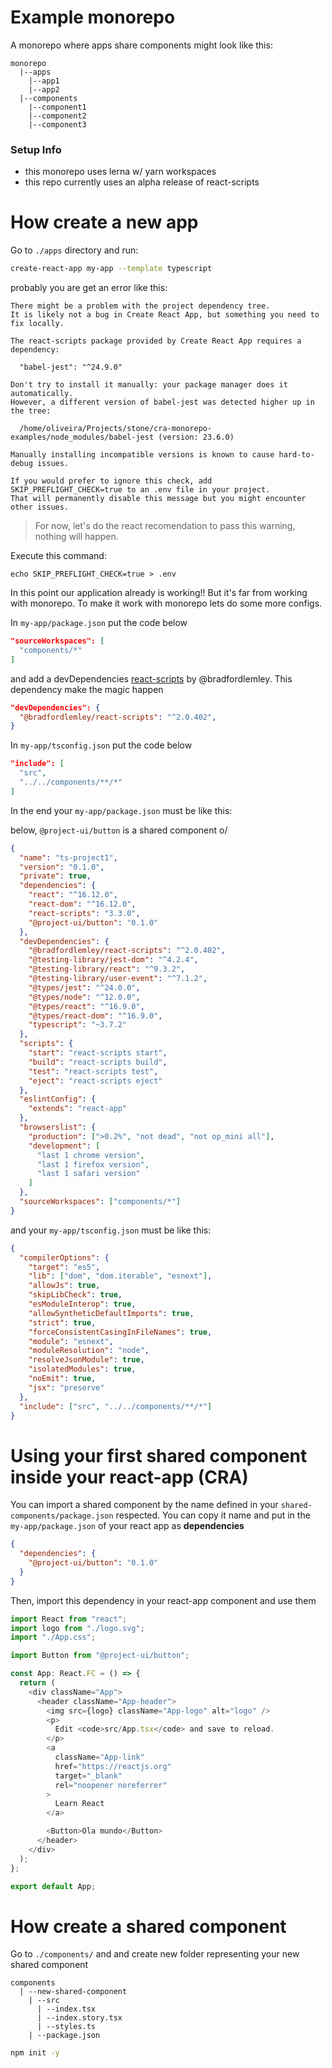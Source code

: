 # Example monorepo

A monorepo where apps share components might look like this:

```
monorepo
  |--apps
    |--app1
    |--app2
  |--components
    |--component1
    |--component2
    |--component3
```

### Setup Info

- this monorepo uses lerna w/ yarn workspaces
- this repo currently uses an alpha release of react-scripts

# How create a new app

Go to `./apps` directory and run:

```sh
create-react-app my-app --template typescript
```

probably you are get an error like this:

```
There might be a problem with the project dependency tree.
It is likely not a bug in Create React App, but something you need to fix locally.

The react-scripts package provided by Create React App requires a dependency:

  "babel-jest": "^24.9.0"

Don't try to install it manually: your package manager does it automatically.
However, a different version of babel-jest was detected higher up in the tree:

  /home/oliveira/Projects/stone/cra-monorepo-examples/node_modules/babel-jest (version: 23.6.0)

Manually installing incompatible versions is known to cause hard-to-debug issues.

If you would prefer to ignore this check, add SKIP_PREFLIGHT_CHECK=true to an .env file in your project.
That will permanently disable this message but you might encounter other issues.
```

> For now, let's do the react recomendation to pass this warning, nothing will happen.

Execute this command:

```
echo SKIP_PREFLIGHT_CHECK=true > .env
```

In this point our application already is working!! But it's far from working with monorepo. To make it work with monorepo lets do some more configs.

In `my-app/package.json` put the code below

```json
"sourceWorkspaces": [
  "components/*"
]
```

and add a devDependencies [react-scripts](https://www.npmjs.com/package/@bradfordlemley/react-scripts) by @bradfordlemley. This dependency make the magic happen

```json
"devDependencies": {
  "@bradfordlemley/react-scripts": "^2.0.402",
}
```

In `my-app/tsconfig.json` put the code below

```json
"include": [
  "src",
  "../../components/**/*"
]
```

In the end your `my-app/package.json` must be like this:

below, `@project-ui/button` is a shared component o/

```json
{
  "name": "ts-project1",
  "version": "0.1.0",
  "private": true,
  "dependencies": {
    "react": "^16.12.0",
    "react-dom": "^16.12.0",
    "react-scripts": "3.3.0",
    "@project-ui/button": "0.1.0"
  },
  "devDependencies": {
    "@bradfordlemley/react-scripts": "^2.0.402",
    "@testing-library/jest-dom": "^4.2.4",
    "@testing-library/react": "^9.3.2",
    "@testing-library/user-event": "^7.1.2",
    "@types/jest": "^24.0.0",
    "@types/node": "^12.0.0",
    "@types/react": "^16.9.0",
    "@types/react-dom": "^16.9.0",
    "typescript": "~3.7.2"
  },
  "scripts": {
    "start": "react-scripts start",
    "build": "react-scripts build",
    "test": "react-scripts test",
    "eject": "react-scripts eject"
  },
  "eslintConfig": {
    "extends": "react-app"
  },
  "browserslist": {
    "production": [">0.2%", "not dead", "not op_mini all"],
    "development": [
      "last 1 chrome version",
      "last 1 firefox version",
      "last 1 safari version"
    ]
  },
  "sourceWorkspaces": ["components/*"]
}
```

and your `my-app/tsconfig.json` must be like this:

```json
{
  "compilerOptions": {
    "target": "es5",
    "lib": ["dom", "dom.iterable", "esnext"],
    "allowJs": true,
    "skipLibCheck": true,
    "esModuleInterop": true,
    "allowSyntheticDefaultImports": true,
    "strict": true,
    "forceConsistentCasingInFileNames": true,
    "module": "esnext",
    "moduleResolution": "node",
    "resolveJsonModule": true,
    "isolatedModules": true,
    "noEmit": true,
    "jsx": "preserve"
  },
  "include": ["src", "../../components/**/*"]
}
```

# Using your first shared component inside your react-app (CRA)

You can import a shared component by the name defined in your `shared-components/package.json` respected. You can copy it name and put in the `my-app/package.json` of your react app as **dependencies**

```json
{
  "dependencies": {
    "@project-ui/button": "0.1.0"
  }
}
```

Then, import this dependency in your react-app component and use them

```js
import React from "react";
import logo from "./logo.svg";
import "./App.css";

import Button from "@project-ui/button";

const App: React.FC = () => {
  return (
    <div className="App">
      <header className="App-header">
        <img src={logo} className="App-logo" alt="logo" />
        <p>
          Edit <code>src/App.tsx</code> and save to reload.
        </p>
        <a
          className="App-link"
          href="https://reactjs.org"
          target="_blank"
          rel="noopener noreferrer"
        >
          Learn React
        </a>

        <Button>Ola mundo</Button>
      </header>
    </div>
  );
};

export default App;
```

# How create a shared component

Go to `./components/` and and create new folder representing your new shared component

```
components
  | --new-shared-component
    | --src
      | --index.tsx
      | --index.story.tsx
      | --styles.ts
    | --package.json
```

```sh
npm init -y
```

